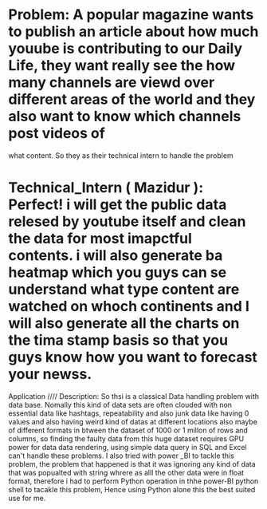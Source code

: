 # Problem: A popular magazine wants to publish an article about how much youube is contributing to our Daily Life, they want really see the how many channels are viewd over different areas of the world and they also want to know which channels post videos of 
what content. So they as their technical intern to handle the problem
# Technical_Intern ( Mazidur ): Perfect! i will get the public data relesed by youtube itself and clean the data for most imapctful contents. i will also generate ba heatmap which you guys can se understand what type content are watched on whoch continents and I will also generate all the charts on the tima stamp basis so that you guys know how you want to  forecast your newss.

Application \//// Description: So thsi is a classical Data handling problem with data base. Nomally this kind of data sets are often clouded with non essential data like hashtags, repeatability and also junk data like 
having 0 values and also having weird kind of datas at different locations also maybe of different formats in btween the dataset of 1000 or 1 millon of rows and columns, so finding the faulty data from this huge dataset
requires GPU power for data data rendering, using simple data query in SQL and Excel can't handle these problems. I also tried with power _BI to tackle this problem, the problem that happened is that it was ignoring any kind 
of data that was popualted with string whrere as alll the other data were in float format, therefore i had to perform Python operation in thhe power-BI python shell to tacakle this problem, Hence using Python alone this the best suited use for me.
